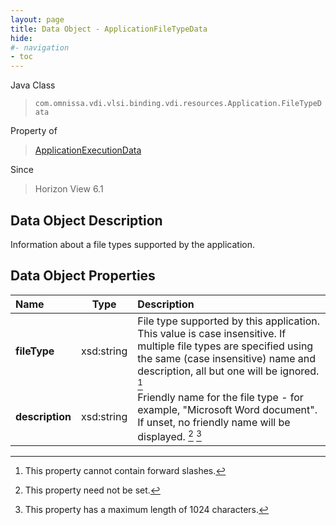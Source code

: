 ```yaml
---
layout: page
title: Data Object - ApplicationFileTypeData
hide:
#- navigation
- toc
---
```






Java Class
> `com.omnissa.vdi.vlsi.binding.vdi.resources.Application.FileTypeData`

Property of
> [ApplicationExecutionData](vdi.resources.Application.ApplicationExecutionData.md#field_detail)

Since
> Horizon View 6.1


## Data Object Description

Information about a file types supported by the application.

## Data Object Properties

 Name | Type | Description
:---|:---:|:---
**fileType**|  xsd:string|  File type supported by this application. This value is case insensitive. If multiple file types are specified using the same (case insensitive) name and description, all but one will be ignored. [^181]
**description**|  xsd:string|  Friendly name for the file type - for example, "Microsoft Word document". If unset, no friendly name will be displayed. [^1] [^13]
 


 


[^1]: This property need not be set.
[^13]: This property has a maximum length of 1024 characters.
[^181]: This property cannot contain forward slashes.